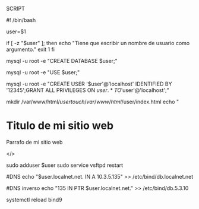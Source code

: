 SCRIPT

#! /bin/bash

user=$1

if [ -z "$user" ]; then
  echo "Tiene que escribir un nombre de usuario como argumento."
  exit 1
fi

mysql -u root -e "CREATE DATABASE $user;"

mysql -u root -e "USE $user;"

mysql -u root -e "CREATE USER '$user'@'localhost' IDENTIFIED BY '12345';GRANT ALL PRIVILEGES ON $user.* TO '$user'@'localhost';"

mkdir /var/www/html/$user
touch /var/www/html/$user/index.html
echo "<!DOCTYPE html><html><head><title>Bienvenido a la página web $user</title></head><body><h1>Titulo de mi sitio web</h1><p>Parrafo de mi sitio web</p></>

sudo adduser $user
sudo service vsftpd restart

#DNS
echo "$user.localnet.net.     IN     A     10.3.5.135" >> /etc/bind/db.localnet.net

#DNS inverso
echo "135      IN      PTR      $user.localnet.net." >> /etc/bind/db.5.3.10

systemctl reload bind9
